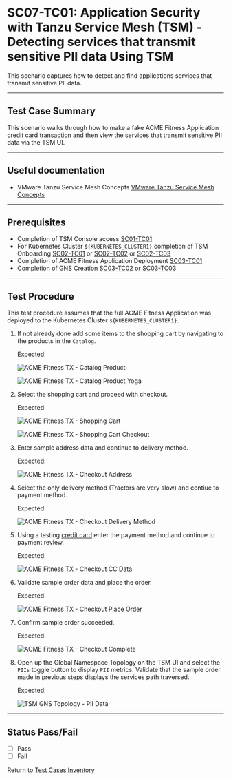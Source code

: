 # SC07-TC01: Application Security with Tanzu Service Mesh (TSM) - Detecting services that transmit sensitive PII data Using TSM

This scenario captures how to detect and find applications services that transmit sensitive PII data.

---

## Test Case Summary

This scenario walks through how to make a fake ACME Fitness Application credit card transaction and then view the services that transmit sensitive PII data via the TSM UI.

---

## Useful documentation

* VMware Tanzu Service Mesh Concepts [VMware Tanzu Service Mesh Concepts](https://docs.vmware.com/en/VMware-Tanzu-Service-Mesh/services/concepts-guide/GUID-DEB57BAB-688F-4A4D-81E8-9CECC0F80FD5.html)

---

## Prerequisites

* Completion of TSM Console access [SC01-TC01](../sc01-environment-setup/sc01-tc01-validate-tsm-console.md)
* For Kubernetes Cluster `${KUBERNETES_CLUSTER1}` completion of TSM Onboarding [SC02-TC01](../sc02-cluster-onboarding/sc02-tc01-onboard-tsm-ui.md) or [SC02-TC02](../sc02-cluster-onboarding/sc02-tc02-onboard-tmc.md) or [SC02-TC03](../sc02-cluster-onboarding/sc02-tc03-onboard-tsm-api.md)
* Completion of ACME Fitness Application Deployment [SC03-TC01](../sc03-application-deployment/sc03-tc01-acme-fitness-application.md)
* Completion of GNS Creation [SC03-TC02](../sc03-application-deployment/sc03-tc02-acme-fitness-gns-ui.md) or [SC03-TC03](../sc03-application-deployment/sc03-tc03-acme-fitness-gns-api.md)

---

## Test Procedure

This test procedure assumes that the full ACME Fitness Application was deployed to the Kubernetes Cluster `${KUBERNETES_CLUSTER1}`.

1. If not already done add some items to the shopping cart by navigating to the products in the `Catalog`.

    Expected:

    ![ACME Fitness TX - Catalog Product](../images/acme-fitness-tx-catalog-product.png)

    ![ACME Fitness TX - Catalog Product Yoga](../images/acme-fitness-tx-catalog-product-yoga.png)

2. Select the shopping cart and proceed with checkout.

    Expected:

    ![ACME Fitness TX - Shopping Cart](../images/acme-fitness-tx-products-cart.png)

    ![ACME Fitness TX - Shopping Cart Checkout](../images/acme-fitness-tx-cart-proceed-to-checkout.png)

3. Enter sample address data and continue to delivery method.

    Expected:

    ![ACME Fitness TX - Checkout Address](../images/acme-fitness-tx-checkout-address.png)

4. Select the only delivery method (Tractors are very slow) and contiue to payment method.

    Expected:

    ![ACME Fitness TX - Checkout Delivery Method](../images/acme-fitness-tx-checkout-delivery-method.png)

5. Using a testing [credit card](https://www.financegab.com/credit-card/test-card-numbers/) enter the payment method and continue to payment review.

    Expected:

    ![ACME Fitness TX - Checkout CC Data](../images/acme-fitness-tx-checkout-payment-method.png)

6. Validate sample order data and place the order.

    Expected:

    ![ACME Fitness TX - Checkout Place Order](../images/acme-fitness-tx-checkout-place-order.png)

7. Confirm sample order succeeded.

    Expected:

    ![ACME Fitness TX - Checkout Complete](../images/acme-fitness-tx-order-info.png)

8. Open up the Global Namespace Topology on the TSM UI and select the `PIIs` toggle button to display `PII` metrics. Validate that the sample order made in previous steps displays the services path traversed.

    Expected:

    ![TSM GNS Topology - PII Data](../images/vmware-tsm-services-pii-data.png)

---

## Status Pass/Fail

* [  ] Pass
* [  ] Fail

Return to [Test Cases Inventory](../../README.md#test-cases-inventory)
